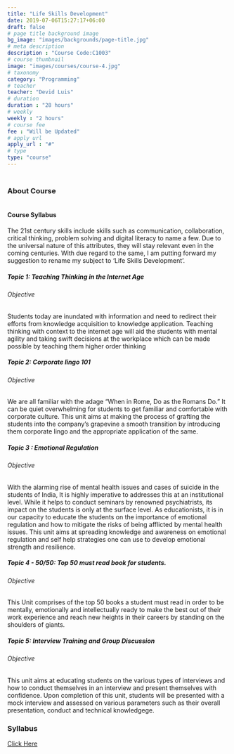 ```yaml
---
title: "Life Skills Development"
date: 2019-07-06T15:27:17+06:00
draft: false
# page title background image
bg_image: "images/backgrounds/page-title.jpg"
# meta description
description : "Course Code:C1003"
# course thumbnail
image: "images/courses/course-4.jpg"
# taxonomy
category: "Programming"
# teacher
teacher: "Devid Luis"
# duration
duration : "28 hours"
# weekly
weekly : "2 hours"
# course fee
fee : "Will be Updated"
# apply url
apply_url : "#"
# type
type: "course"
---
```


### <br> About Course

#### <br>Course Syllabus

The 21st century skills include skills such as communication, collaboration, critical thinking, 
problem solving and digital literacy to name a few. Due to the universal nature of this attributes, they 
will stay relevant even in the coming centuries. With due regard to the same, I am putting forward my 
suggestion to rename my subject to ‘Life Skills Development’.

##### Topic 1: Teaching Thinking in the Internet Age

###### Objective

 Students today are inundated with information and need to redirect their efforts from 
knowledge acquisition to knowledge application. Teaching thinking with context to the internet age will 
aid the students with mental agility and taking swift decisions at the workplace which can be made 
possible by teaching them higher order thinking

##### Topic 2: Corporate lingo 101

###### Objective

We are all familiar with the adage “When in Rome, Do as the Romans Do.” It can be quiet 
overwhelming for students to get familiar and comfortable with corporate culture. This unit aims at 
making the process of grafting the students into the company’s grapevine a smooth transition by 
introducing them corporate lingo and the appropriate application of the same.

##### Topic 3 : Emotional Regulation 

###### Objective

 With the alarming rise of mental health issues and cases of suicide in the students of India, It 
is highly imperative to addresses this at an institutional level. While it helps to conduct seminars by 
renowned psychiatrists, its impact on the students is only at the surface level. As educationists, it is in 
our capacity to educate the students on the importance of emotional regulation and how to mitigate the 
risks of being afflicted by mental health issues. This unit aims at spreading knowledge and awareness on 
emotional regulation and self help strategies one can use to develop emotional strength and resilience.

##### Topic 4 - 50/50: Top 50 must read book for students.

###### Objective

 This Unit comprises of the top 50 books a student must read in order to be mentally, 
emotionally and intellectually ready to make the best out of their work experience and reach new 
heights in their careers by standing on the shoulders of giants. 

##### Topic 5: Interview Training and Group Discussion

###### Objective

 This unit aims at educating students on the various types of interviews and how to conduct 
themselves in an interview and present themselves with confidence. Upon completion of this unit, 
students will be presented with a mock interview and assessed on various parameters such as their 
overall presentation, conduct and technical knowledgege.

### Syllabus

 [Click Here](https://drive.google.com/file/d/1a6UIFlMQp0LttAWvtLVigukWnkJgXfHd/view?usp=sharing)
